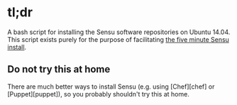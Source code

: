 # tl;dr

A bash script for installing the Sensu software repositories on Ubuntu 14.04.
This script exists purely for the purpose of facilitating [the five minute Sensu
install](https://sensuapp.org/docs/0.22/the-five-minute-install).

## Do not try this at home

There are much better ways to install Sensu (e.g. using [Chef][chef] or
[Puppet][puppet]), so you probably shouldn't try this at home.
